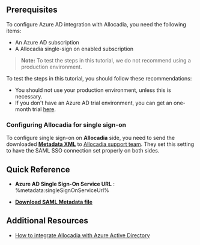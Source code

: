 ## Prerequisites

To configure Azure AD integration with Allocadia, you need the following items:

- An Azure AD subscription
- A Allocadia single-sign on enabled subscription

> **Note:**
> To test the steps in this tutorial, we do not recommend using a production environment.

To test the steps in this tutorial, you should follow these recommendations:

- You should not use your production environment, unless this is necessary.
- If you don't have an Azure AD trial environment, you can get an one-month trial [here](https://azure.microsoft.com/pricing/free-trial/).

### Configuring Allocadia for single sign-on

To configure single sign-on on **Allocadia** side, you need to send the downloaded **[Metadata XML](%metadata:metadataDownloadUrl%)** to [Allocadia support team](mailTo:support@allocadia.com). They set this setting to have the SAML SSO connection set properly on both sides.


## Quick Reference

* **Azure AD Single Sign-On Service URL** : %metadata:singleSignOnServiceUrl%

* **[Download SAML Metadata file](%metadata:metadataDownloadUrl%)**


## Additional Resources

* [How to integrate Allocadia with Azure Active Directory](active-directory-saas-allocadia-tutorial.md)
